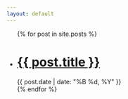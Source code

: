 ```yaml
---
layout: default
---
```


<div class="home">
  <ul class="post-list">
    {% for post in site.posts %}
      <li>
        <h1>
          <a class="post-link" href="{{ post.url | prepend: site.baseurl }}">{{ post.title }}</a>
        </h1>
        <span class="post-meta">{{ post.date | date: "%B %d, %Y" }}</span>
      </li>
    {% endfor %}
  </ul>
</div>